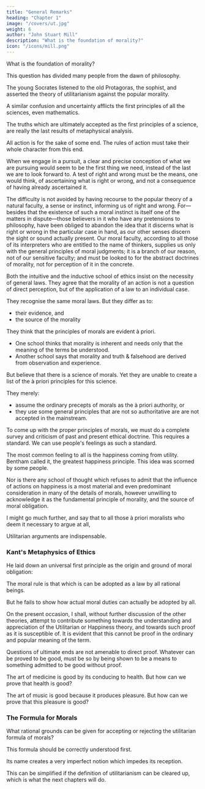 ```yaml
---
title: "General Remarks"
heading: "Chapter 1"
image: "/covers/ut.jpg"
weight: 6
author: "John Stuart Mill"
description: "What is the foundation of morality?"
icon: "/icons/mill.png"
---
```



<!-- SEVENTH EDITION 1879, orig 1859, principles of political ecoomy 1848-->

<!-- CHAPTER IV. OF WHAT SORT OF PROOF THE PRINCIPLE OF UTILITY IS SUSCEPTIBLE
CHAPTER V. OF THE CONNEXION BETWEEN JUSTICE AND UTILITY
UTILITARIANISM. -->

<!-- There are few circumstances among those which make up the present condition of human knowledge, more unlike what might have been expected, or more significant of the backward state in which speculation on the most important subjects still lingers, than the little progress which has been made in the decision of the controversy respecting the criterion of right and wrong.  -->

What is the foundation of morality?

<!-- From the dawn of philosophy, the question concerning the summum bonum, or, what is the same thing, concerning the foundation of morality, has been accounted the main problem in speculative thought, has occupied the most gifted intellects, and divided them into sects and schools, carrying on a vigorous warfare against one another. And after more than two thousand years the same discussions continue, philosophers are still ranged under the same contending banners, and neither thinkers nor mankind at large seem nearer to being unanimous on the subject, than when  -->

This question has divided many people from the dawn of philosophy.

The young Socrates listened to the old Protagoras, the sophist, and asserted the theory of utilitarianism against the popular morality.

A similar confusion and uncertainty afflicts <!-- , and in some cases similar discordance, exist respecting --> the first principles of all the sciences, even <!--  not excepting that which is deemed the most certain of them, --> mathematics. 

<!-- ; without much impairing, generally indeed without impairing at all, the trustworthiness of the conclusions of those sciences. 

An apparent anomaly, the explanation of which is, that the detailed doctrines of a science are not usually deduced from, nor depend for their evidence upon, what are called its first principles. Were it not so, there would be no science more precarious, or whose conclusions were more insufficiently made out, than algebra; which derives none of its certainty from what are commonly taught to learners as its elements, since these, as laid down by some of its most eminent teachers, are as full of fictions as English law, and of mysteries as theology.  -->

The truths which are ultimately accepted as the first principles of a science, are really the last results of metaphysical analysis. <!-- This is practised on the elementary notions with which the science is conversant; and their relation to the science is not that of foundations to an edifice, but of roots to a tree, which may perform their office equally well though they be never dug down to and exposed to light. But though in science the particular truths precede the general theory, the contrary might be expected to be the case with a practical art, such as morals or legislation.  -->

All action is for the sake of some end. The rules of action must take their whole character from this end. 

When we engage in a pursuit, a clear and precise conception of what we are pursuing would seem to be the first thing we need, instead of the last we are to look forward to. A test of right and wrong must be the means, one would think, of ascertaining what is right or wrong, and not a consequence of having already ascertained it.

The difficulty is not avoided by having recourse to the popular theory of a natural faculty, a sense or instinct, informing us of right and wrong. For—besides that the existence of such a moral instinct is itself one of the matters in dispute—those believers in it who have any pretensions to philosophy, have been obliged to abandon the idea that it discerns what is right or wrong in the particular case in hand, as our other senses discern the sight or sound actually present. Our moral faculty, according to all those of its interpreters who are entitled to the name of thinkers, supplies us only with the general principles of moral judgments; it is a branch of our reason, not of our sensitive faculty; and must be looked to for the abstract doctrines of morality, not for perception of it in the concrete. 

Both the intuitive and the inductive school of ethics insist on the necessity of general laws. They  agree that the morality of an action is not a question of direct perception, but of the application of a law to an individual case. 

They recognise the same moral laws. But they differ as to:
- their evidence, and
- the source of the morality

They think that the principles of morals are evident à priori.
- One school thinks that morality is inherent and needs only that <!-- needs nothing to command assent, except that --> the meaning of the terms be understood. 
- Another school says that morality and truth & falsehood are derived from observation and experience. 

But believe that <!-- morality both hold equally that morality must be deduced from principles; and the intuitive school affirm as strongly as the inductive, that --> there is a science of morals. Yet they are unable to <!-- seldom attempt to make out --> create a list of the à priori principles for this <!-- which are to serve as the premises of the --> science. 

<!--  still more rarely do they make any effort to reduce those various principles to one first principle, or common ground of obligation.  -->

They merely:
- assume the ordinary precepts of morals as the à priori authority, or
- they use some general principles that are not so <!-- lay down as the common groundwork of those maxims, some generality much less obviously --> authoritative <!-- than the maxims themselves, and which has never succeeded in gaining --> are are not accepted in the mainstream.  <!-- popular acceptance.  -->

<!-- Yet to support their pretensions there ought either to be some one fundamental principle or law, at the root of all morality, or if there be several, there should be a determinate order of precedence among them; and the one principle, or the rule for deciding between the various principles when they conflict, ought to be self-evident.

To inquire how far the bad effects of this deficiency have been mitigated in practice, or to what extent the moral beliefs of mankind have been vitiated or made uncertain by the absence of any distinct recognition of an ultimate standard, would imply  -->

To come up with the proper principles of morals, we must do a complete survey and criticism of past and present ethical doctrine. This requires a standard. We can use people's feelings as such a standard. 

The most common feeling to all is the happiness coming from utility. Bentham called it, the greatest happiness principle. This idea was scorned by some people. 

<!-- It would, however, be easy to show that whatever steadiness or consistency these moral beliefs have attained, has been mainly due to the tacit influence of a standard not recognised. Although the non-existence of an acknowledged first principle has made ethics not so much a guide as a consecration of men's actual sentiments, still, as men's sentiments, both of favour and of aversion, are greatly influenced by what they suppose to be the effects of things upon their happiness, the principle of utility, or as Bentham latterly called it, the greatest happiness principle, has had a large share in forming the moral doctrines even of those who most scornfully reject its authority.  -->

Nor is there any school of thought which refuses to admit that the influence of actions on happiness is a most material and even predominant consideration in many of the details of morals, however unwilling to acknowledge it as the fundamental principle of morality, and the source of moral obligation. 

I might go much further, and say that to all those à priori moralists who deem it necessary to argue at all, 

Utilitarian arguments are indispensable. 

<!-- It is not my present purpose to criticise these thinkers; but I cannot help referring, for illustration, to a systematic treatise by one of the most illustrious of them, the Metaphysics of Ethics, by Kant.  -->

### Kant's Metaphysics of Ethics

<!-- This remarkable man, whose system of thought will long remain one of the landmarks in the history of philosophical speculation, does, in the treatise in question,  -->

He laid down an universal first principle as the origin and ground of moral obligation:

<div class="squote kant" data-sal="slide-right">
The moral rule is that which is <!--  So act, that the rule on which thou actest would admit of being --> can be adopted as a law by all rational beings.
</div>

But he fails to show how actual moral duties can actually be adopted by all. 

<!-- But when he begins to deduce from this precept any of the actual duties of morality, he fails, almost grotesquely, to show that there would be any contradiction, any logical (not to say physical) impossibility, in the adoption by all rational beings of the most outrageously immoral rules of conduct.  -->

<!-- All he shows is that the consequences of their universal adoption would be such as no one would choose to incur. -->

On the present occasion, I shall, without further discussion of the other theories, attempt to contribute something towards the understanding and appreciation of the Utilitarian or Happiness theory, and towards such proof as it is susceptible of. It is evident that this cannot be proof in the ordinary and popular meaning of the term. 

Questions of ultimate ends are not amenable to direct proof. Whatever can be proved to be good, must be so by being shown to be a means to something admitted to be good without proof. 

The art of medicine is good by its conducing to health. But how can we prove that health is good? 

The art of music is good because it produces pleasure. But how can we prove that this pleasure is good?


### The Formula for Morals 

<!-- If there is a comprehensive formula to prove such goodness , including all things which are in themselves good, and that whatever else is good, is not so as an end, but as a mean, the formula may be accepted or rejected, but is not a subject of what is commonly understood by proof. 

We are not, however, to infer that its acceptance or rejection must depend on blind impulse, or arbitrary choice. 

There is a larger meaning of the word proof, in which this question is as amenable to it as any other of the disputed questions of philosophy. The subject is within the cognizance of the rational faculty; and neither does that faculty deal with it solely in the way of intuition. Considerations may be presented capable of determining the intellect either to give or withhold its assent to the doctrine; and this is equivalent to proof. -->

<!-- What is the nature of these considerations? How do they apply?  -->

What rational grounds can be given for accepting or rejecting the utilitarian formula of morals?

This formula should be correctly understood first. 

Its name creates a very imperfect notion <!-- that  ordinarily formed of its meaning, is the chief obstacle --> which impedes its reception. 

This can be simplified if the definition of utilitarianism can be cleared up, which is what the next chapters will do.  

<!-- ; and that could it be cleared, even from only the grosser misconceptions, the question would be greatly simplified, and a large proportion of its difficulties removed. Before, therefore, I attempt to enter into the philosophical grounds which can be given for assenting to the utilitarian standard, I shall offer some illustrations of the doctrine itself; with the view of showing more clearly what it is, distinguishing it from what it is not, and disposing of such of the practical objections to it as either originate in, or are closely connected with, mistaken interpretations of its meaning. Having thus prepared the ground, I shall afterwards endeavour to throw such light as I can upon the question, considered as one of philosophical theory.
 -->
